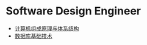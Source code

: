 # Software Design Engineer
-   [计算机组成原理与体系结构](./Software%20Design%20Engineer/Computer%20Organization%20and%20Architecture/README.md)
-   [数据库基础技术](./Fundamentals%20of%20Database%20Technology/README.md)
